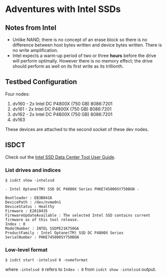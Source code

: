 # Adventures with Intel SSDs

## Notes from Intel

* Unlike NAND, there is no concept of an erase block so there is no difference
  between host bytes written and device bytes written.  There is no write
  amplification.
* Intel expects a warm-up period of two or three __hours__ before the drive will
  perform optimally.  However there is no memory effect; the drive should
  perform as well on its first write as its trillionth.

## Testbed Configuration

Four nodes:

1. dv160 - 2x Intel DC P4800X (750 GB) 8086:7201
2. dv161 - 2x Intel DC P4800X (750 GB) 8086:7201
3. dv162 - 2x Intel DC P4800X (750 GB) 8086:7201
4. dv163

These devices are attached to the second socket of these dev nodes.

## ISDCT

Check out the [Intel SSD Data Center Tool User Guide][].

[Intel SSD Data Center Tool User Guide]: https://www.intel.com/content/dam/support/us/en/documents/memory-and-storage/Intel_SSD_DCT_3_0_x_User_Guide.pdf

### List drives and indices

    $ isdct show -intelssd

    - Intel Optane(TM) SSD DC P4800X Series PHKE745000SY750BGN -
    
    Bootloader : EB3B0416
    DevicePath : /dev/nvme0n1
    DeviceStatus : Healthy
    Firmware : E2010435
    FirmwareUpdateAvailable : The selected Intel SSD contains current firmware as of this tool release.
    Index : 0
    ModelNumber : INTEL SSDPE21K750GA
    ProductFamily : Intel Optane(TM) SSD DC P4800X Series
    SerialNumber : PHKE745000SY750BGN


### Low-level format

    $ isdct start -intelssd 0 -nvmeformat

where `-intelssd 0` refers to `Index : 0` from `isdct show -intelssd` output.
